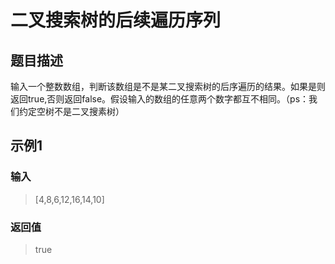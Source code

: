 # 二叉搜索树的后续遍历序列
## 题目描述
输入一个整数数组，判断该数组是不是某二叉搜索树的后序遍历的结果。如果是则返回true,否则返回false。假设输入的数组的任意两个数字都互不相同。（ps：我们约定空树不是二叉搜素树） 
## 示例1
### 输入
> [4,8,6,12,16,14,10]
### 返回值
> true